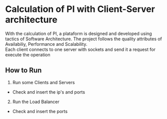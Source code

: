 # Calculation of PI with Client-Server architecture

With the calculation of PI, a plataform is designed and developed using tactics of Software Architecture. The project follows the quality attributes of Availabiliy, Performance and Scalability. </br>
Each client connects to one server with sockets and send it a request for execute the operation

## How to Run
1. Run some Clients and Servers
  - Check and insert the ip's and ports
2. Run the Load Balancer
  - Check and insert the ports
